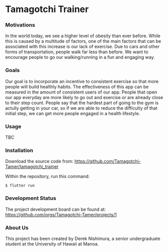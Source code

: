 # Tamagotchi Trainer

### Motivations
In the world today, we see a higher level of obesity than ever before. While this is caused by a multitude of factors, one of the main factors that can be associated with this increase is our lack of exercise. Due to cars and other forms of transportation, people walk far less than before. We want to encourage people to go our walking/running in a fun and engaging way.

### Goals
Our goal is to incorporate an incentive to consistent exercise so that more people will build healthly habits. The effectiveness of this app can be measured in the amount of consistent users of our app. People that open our app everyday are more likely to go out and exercise or are already close to their step count. People say that the hardest part of going to the gym is actully getting in your car, so if we are able to reduce the difficulty of that initial step, we can get more people engaged in a health lifestyle.

### Usage
TBC

### Installation
Download the source code from: https://github.com/Tamagotchi-Tamer/tamagotchi_trainer

Within the repository, run this command:
```
$ flutter run
```

### Development Status
The project development board can be found at: https://github.com/orgs/Tamagotchi-Tamer/projects/1

### About Us
This project has been created by Derek Nishimura, a senior undergraduate student at the University of Hawaii at Manoa.
